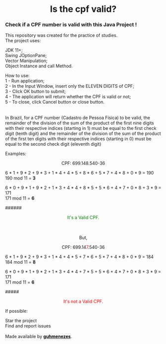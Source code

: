 # <center>Is the cpf valid?
### Check if a CPF number is valid with this Java Project !  


This repository was created for the practice of studies.  
The project uses:  

JDK 11+;  
Swing JOptionPane;  
Vector Manipulation;  
Object Instance and call Method.  

How to use:  
1 - Run application;  
2 - In the Input Window, insert only the ELEVEN DIGITS of CPF;  
3 - Click OK button to submit;  
4 - The application will return whether the CPF is valid or not;  
5 - To close, click Cancel button or close button.  
<br>  
In Brazil, for a CPF number (Cadastro de Pessoa Física) to be valid, 
the remainder of the division of the sum of the product 
of the first nine
digits with their respective indices (starting in 1) 
must be
equal to the first check digit (tenth digit) and the 
remainder of the 
division of the sum of the product of the first ten
digits with their respective indices (starting in 0) 
must be
equal to the second check digit (eleventh digit)  

Examples:  

<center>CPF: 699.148.540-36</center>

6 * 1 + 9 * 2 + 9 * 3 + 1 * 4 + 4 * 5 + 8 * 6 + 5 * 7 + 4 * 8 + 0 * 9 = 190<br>
190 mod 11 = **3**

6 * 0 + 9 * 1 + 9 * 2 + 1 * 3 + 4 * 4 + 8 * 5 + 5 * 6 + 4 * 7 + 0 * 8 + 3 * 9 = 171<br>
171 mod 11 = **6**

######<center><span style="color:green">It's a Valid CPF.</span></center>  
<br>
<center>But,  

CPF: 699.14<span style="color:red">7</span>.540-36</center>

6 * 1 + 9 * 2 + 9 * 3 + 1 * 4 + 4 * 5 + 7 * 6 + 5 * 7 + 4 * 8 + 0 * 9 = 184<br>
184 mod 11 = **8**

6 * 0 + 9 * 1 + 9 * 2 + 1 * 3 + 4 * 4 + 7 * 5 + 5 * 6 + 4 * 7 + 0 * 8 + 3 * 9 = 171<br>
171 mod 11 = **6**

#####<center><span style="color:red">It's not a Valid CPF.</span></center>


If possible:

Star the project  
Find and report issues  
<br>
Made available by [**<span style="color:black">guhmenezes</span>**](https://github.com/guhmenezes).

